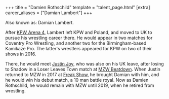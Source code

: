 +++
title = "Damien Rothschild"
template = "talent_page.html"
[extra]
career_aliases = ["Damian Lambert"]
+++

Also known as: Damian Lambert.

After [KPW Arena 4](@/e/kpw/2016-11-26-kpw-arena-4-nowy-rozdzial.md), Lambert left KPW and Poland, and moved to UK to pursue his wrestling career there.
He would appear in two matches for Coventry Pro Wrestling, and another two for the Birmingham-based Kamikaze Pro. The latter's wrestlers appeared for KPW on two of their shows in 2016.

There, he would meet [Justin Joy](@/w/justin-joy.md), who was also on his UK leave, after losing to Shadow in a Loser Leaves Town match at [MZW Beatdown](@/e/2016-05-14-mzw-beatdown.md).
When Justin returned to MZW in 2017 at [Freak Show](@/e/2017-12-02-mzw-freak-show.md), he brought Damian with him, and he would win his debut match, a 10 man battle royal. Now as Damien Rothschild, he would remain with MZW until 2019, when he retired from wrestling.
